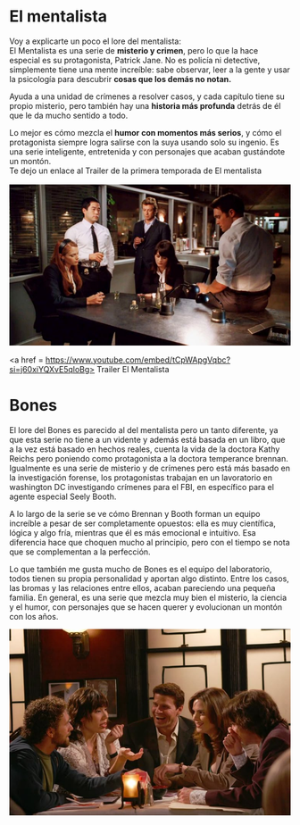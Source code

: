 # El mentalista
Voy a explicarte un poco el lore del mentalista: <br/>
El Mentalista es una serie de <b>misterio y crimen</b>, pero lo que la hace especial es su protagonista, Patrick Jane. No es policía ni detective, simplemente tiene una mente increíble: sabe observar, leer a la gente y usar la psicología para descubrir <b>cosas que los demás no notan.</b>

Ayuda a una unidad de crímenes a resolver casos, y cada capítulo tiene su propio misterio, pero también hay una <b>historia más profunda</b> detrás de él que le da mucho sentido a todo.

Lo mejor es cómo mezcla el <b>humor con momentos más serios</b>, y cómo el protagonista siempre logra salirse con la suya usando solo su ingenio. Es una serie inteligente, entretenida y con personajes que acaban gustándote un montón.<br/>
Te dejo un enlace al Trailer de la primera temporada de El mentalista

<img src = photos/descarga.jpg>

<a href = https://www.youtube.com/embed/tCpWApgVqbc?si=j60xiYQXvE5qloBg> Trailer El Mentalista </a>
# Bones 
El lore del Bones es parecido al del mentalista pero un tanto diferente, ya que esta serie no tiene a un vidente y además está basada en un libro, que a la vez está basado en hechos reales, cuenta la vida de la doctora Kathy Reichs pero poniendo como protagonista a la doctora temperance brennan.
Igualmente es una serie de misterio y de crímenes pero está más basado en la investigación forense, los protagonistas trabajan en un lavoratorio en washington DC investigando crímenes para el FBI, en específico para el agente especial Seely Booth.

A lo largo de la serie se ve cómo Brennan y Booth forman un equipo increíble a pesar de ser completamente opuestos: ella es muy científica, lógica y algo fría, mientras que él es más emocional e intuitivo. Esa diferencia hace que choquen mucho al principio, pero con el tiempo se nota que se complementan a la perfección.

Lo que también me gusta mucho de Bones es el equipo del laboratorio, todos tienen su propia personalidad y aportan algo distinto. Entre los casos, las bromas y las relaciones entre ellos, acaban pareciendo una pequeña familia.
En general, es una serie que mezcla muy bien el misterio, la ciencia y el humor, con personajes que se hacen querer y evolucionan un montón con los años.

<img src = photos/bonesfriends.jpg>
 
